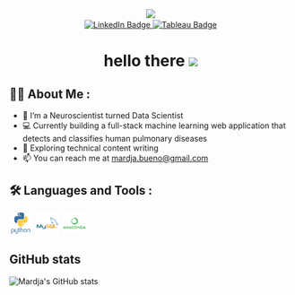 <div id="header" align="center">
  <img src="https://media.giphy.com/media/paTz7UZbPfTZFRYnnB/giphy.gif" width="200"/>
</div>


<div id="badges" align="center">
  <a href="https://www.linkedin.com/in/mardjabueno/">
    <img src="https://img.shields.io/badge/LinkedIn-blue?style=for-the-badge&logo=linkedin&logoColor=white" alt="LinkedIn Badge"/>
  </a>
  <a href="https://public.tableau.com/app/profile/mardja.bueno">
    <img src="https://img.shields.io/badge/Tableau-blue?style=for-the-badge&logo=tableau&logoColor=white" alt="Tableau Badge"/>
  </a>
</div>

<h1 align="center">
  hello there
  <img src="https://media.giphy.com/media/hvRJCLFzcasrR4ia7z/giphy.gif" width="30px"/>
</h1>


## :woman_technologist: About Me :

- 🧠 I’m a Neuroscientist turned Data Scientist
- 💻 Currently building a full-stack machine learning web application that detects and classifies human pulmonary diseases
- 🌱 Exploring technical content writing
- 📫 You can reach me at mardja.bueno@gmail.com

## :hammer_and_wrench: Languages and Tools :

<div>
  <img src="https://github.com/devicons/devicon/blob/master/icons/python/python-original-wordmark.svg" title="Python" alt="Python" width="40" height="40"/>&nbsp;
  <img src="https://github.com/devicons/devicon/blob/master/icons/mysql/mysql-original-wordmark.svg" title="MySQL" alt="MySQL" width="40" height="40"/>&nbsp;
  <img src="https://github.com/devicons/devicon/blob/master/icons/anaconda/anaconda-original-wordmark.svg" title="Anaconda" alt="Anaconda" width="40" height="40"/>&nbsp;

</div>

## GitHub stats

![Mardja's GitHub stats](https://github-readme-stats.vercel.app/api?username=mardjab&show_icons=true&theme=tokyonight)
